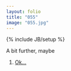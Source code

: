 ```yaml
---
layout: folio
title: "055"
image: "055.jpg"
---
```

{% include JB/setup %}

<div class="copy">
	<p>A bit further, maybe</p>
</div>

<div class="choice">
	<ol>
		<li><a href="056.html">
			Ok...
		</a></li>
	</ol>
</div>